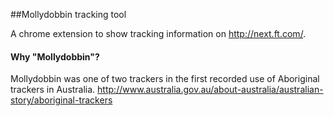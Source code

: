 ##Mollydobbin tracking tool

A chrome extension to show tracking information on http://next.ft.com/.

#### Why "Mollydobbin"?

Mollydobbin was one of two trackers in the first recorded use of Aboriginal trackers in Australia. http://www.australia.gov.au/about-australia/australian-story/aboriginal-trackers
